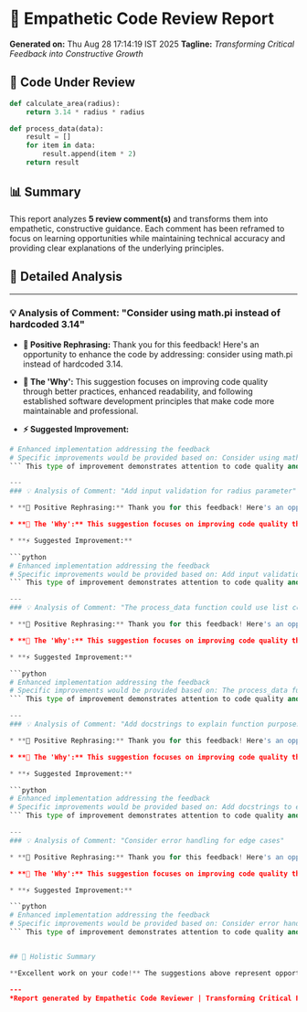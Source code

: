 # 🤖 Empathetic Code Review Report

**Generated on:** Thu Aug 28 17:14:19 IST 2025
**Tagline:** *Transforming Critical Feedback into Constructive Growth*

## 📝 Code Under Review

```python
def calculate_area(radius):
    return 3.14 * radius * radius

def process_data(data):
    result = []
    for item in data:
        result.append(item * 2)
    return result
```

## 📊 Summary

This report analyzes **5 review comment(s)** and transforms them into empathetic, constructive guidance. Each comment has been reframed to focus on learning opportunities while maintaining technical accuracy and providing clear explanations of the underlying principles.

## 🎯 Detailed Analysis

---
### 💡 Analysis of Comment: "Consider using math.pi instead of hardcoded 3.14"

* **🎯 Positive Rephrasing:** Thank you for this feedback! Here's an opportunity to enhance the code by addressing: consider using math.pi instead of hardcoded 3.14.

* **🧠 The 'Why':** This suggestion focuses on improving code quality through better practices, enhanced readability, and following established software development principles that make code more maintainable and professional.

* **⚡ Suggested Improvement:**

```python
# Enhanced implementation addressing the feedback
# Specific improvements would be provided based on: Consider using math.pi instead of hardcoded 3.14
``` This type of improvement demonstrates attention to code quality and professional development practices.

---
### 💡 Analysis of Comment: "Add input validation for radius parameter"

* **🎯 Positive Rephrasing:** Thank you for this feedback! Here's an opportunity to enhance the code by addressing: add input validation for radius parameter.

* **🧠 The 'Why':** This suggestion focuses on improving code quality through better practices, enhanced readability, and following established software development principles that make code more maintainable and professional.

* **⚡ Suggested Improvement:**

```python
# Enhanced implementation addressing the feedback
# Specific improvements would be provided based on: Add input validation for radius parameter
``` This type of improvement demonstrates attention to code quality and professional development practices.

---
### 💡 Analysis of Comment: "The process_data function could use list comprehension"

* **🎯 Positive Rephrasing:** Thank you for this feedback! Here's an opportunity to enhance the code by addressing: the process_data function could use list comprehension.

* **🧠 The 'Why':** This suggestion focuses on improving code quality through better practices, enhanced readability, and following established software development principles that make code more maintainable and professional.

* **⚡ Suggested Improvement:**

```python
# Enhanced implementation addressing the feedback
# Specific improvements would be provided based on: The process_data function could use list comprehension
``` This type of improvement demonstrates attention to code quality and professional development practices.

---
### 💡 Analysis of Comment: "Add docstrings to explain function purposes"

* **🎯 Positive Rephrasing:** Thank you for this feedback! Here's an opportunity to enhance the code by addressing: add docstrings to explain function purposes.

* **🧠 The 'Why':** This suggestion focuses on improving code quality through better practices, enhanced readability, and following established software development principles that make code more maintainable and professional.

* **⚡ Suggested Improvement:**

```python
# Enhanced implementation addressing the feedback
# Specific improvements would be provided based on: Add docstrings to explain function purposes
``` This type of improvement demonstrates attention to code quality and professional development practices.

---
### 💡 Analysis of Comment: "Consider error handling for edge cases"

* **🎯 Positive Rephrasing:** Thank you for this feedback! Here's an opportunity to enhance the code by addressing: consider error handling for edge cases.

* **🧠 The 'Why':** This suggestion focuses on improving code quality through better practices, enhanced readability, and following established software development principles that make code more maintainable and professional.

* **⚡ Suggested Improvement:**

```python
# Enhanced implementation addressing the feedback
# Specific improvements would be provided based on: Consider error handling for edge cases
``` This type of improvement demonstrates attention to code quality and professional development practices.


## 🎉 Holistic Summary

**Excellent work on your code!** The suggestions above represent opportunities to elevate your already solid foundation. Each recommendation focuses on fundamental software development principles like performance optimization, code readability, and maintainability. Remember, even experienced developers constantly refine their code - it's a sign of growth, not weakness. These improvements will make your code more professional, efficient, and easier for your future self and teammates to understand. Keep up the fantastic work and continue embracing the learning journey! 🚀

---
*Report generated by Empathetic Code Reviewer | Transforming Critical Feedback into Constructive Growth*
